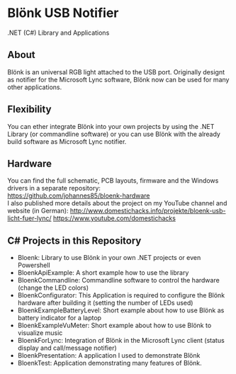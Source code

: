 Blönk USB Notifier
=========
.NET (C#) Library and Applications

About
--
Blönk is an universal RGB light attached to the USB port. Originally designt as notifier for the Microsoft Lync software, Blönk now can be used for many other applications.

Flexibility
--
You can ether integrate Blönk into your own projects by using the .NET Library (or commandline software) or you can use Blönk with the already build software as Microsoft Lync notifier.

Hardware
--
You can find the full schematic, PCB layouts, firmware and the Windows drivers in a separate repository:  
https://github.com/johannes85/bloenk-hardware  
I also published more details about the project on my YouTube channel and website (in German): 
http://www.domestichacks.info/projekte/bloenk-usb-licht-fuer-lync/
https://www.youtube.com/domestichacks

C# Projects in this Repository
--
* Bloenk: Library to use Blönk in your own .NET projects or even Powershell
* BloenkApiExample: A short example how to use the library
* BloenkCommandline: Commandline software to control the hardware (change the LED colors)
* BloenkConfigurator: This Application is required to configure the Blönk hardware after building it (setting the number of LEDs used)
* BloenkExampleBatteryLevel: Short example about how to use Blönk as battery indicator for a laptop
* BloenkExampleVuMeter: Short example about how to use Blönk to visualize music
* BloenkForLync: Integration of Blönk in the Microsoft Lync client (status display and call/message notifier)
* BloenkPresentation: A application I used to demonstrate Blönk
* BloenkTest: Application demonstrating many features of Blönk.
